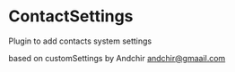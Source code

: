 # ContactSettings
Plugin to add contacts system settings 

based on customSettings by Andchir <andchir@gmaail.com>    
